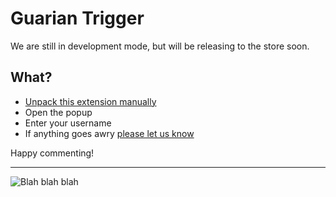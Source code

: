 # Guarian Trigger

We are still in development mode, but will be releasing to the store soon.

## What?

* [Unpack this extension manually](http://developer.chrome.com/extensions/getstarted#unpacked)
* Open the popup
* Enter your username
* If anything goes awry [please let us know](https://github.com/jamesgorrie/trigger-chrome-extension/issues)

Happy commenting!

---

![Blah blah blah](http://rs717.pbsrc.com/albums/ww173/prestonjjrtr/Funny/BirdsTalkToMuch.gif~c200)
